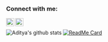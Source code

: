 
### Connect with me:
[<img align="left" alt="Aditya Rahman  | Telegram" height="22px" src="https://cdn.jsdelivr.net/npm/simple-icons@v3/icons/telegram.svg" />][telegram]
[<img align="left" alt="adit_rahman909 | Instagram" height="22px" src="https://cdn.jsdelivr.net/npm/simple-icons@v3/icons/instagram.svg" />][instagram]
</br>

![Aditya's github stats](https://github-readme-stats.vercel.app/api?username=aditya37&theme=dark&show_icons=true)
[![ReadMe Card](https://github-readme-stats.vercel.app/api/pin/?username=aditya37&repo=backend-jobs)](https://github.com/anuraghazra/backend-jobs)

[telegram]:https://telegram.me/aditya_rahman09
[instagram]: https://www.instagram.com/adit_rahman909

